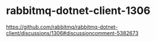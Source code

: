 # rabbitmq-dotnet-client-1306
https://github.com/rabbitmq/rabbitmq-dotnet-client/discussions/1306#discussioncomment-5382673
